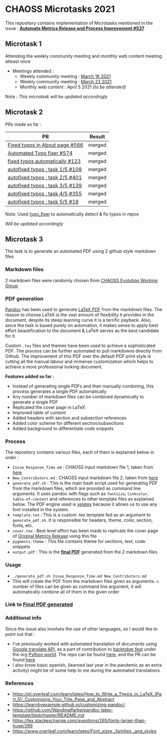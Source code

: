 # CHAOSS Microtasks 2021

This repository contains implementation of Microtasks mentioned in the issue : **[Automate Metrics Release and Process Improvement #537](https://github.com/chaoss/website/issues/537)**

## Microtask 1

Attending the weekly community meeting and monthly web content meeting atleast once

* Meetings attended :
    * Weekly community meeting : [March 16 2021](https://docs.google.com/document/d/1PMDWc6xMe0fNE7shxTK5_HE_ykRBG5w55_Zx5hvzsEY/edit)
    * Weekly community meeting : [March 23 2021](https://docs.google.com/document/d/1PMDWc6xMe0fNE7shxTK5_HE_ykRBG5w55_Zx5hvzsEY/edit)
    * Monthly web content : April 5 2021 *(to be attended)*

Note : *This microtask will be updated accordingly*

## Microtask 2

PRs made so far :

|   PR  |   Result  |
|-------|-----------|
| [Fixed typos in About page #566](https://github.com/chaoss/website/pull/566) | merged |
| [Automated Typo fixer #574](https://github.com/chaoss/website/pull/574) | merged |
| [fixed typos automatically #123](https://github.com/chaoss/wg-risk/pull/123) | merged |
| [autofixed typos : task 1/5 #108](https://github.com/chaoss/wg-common/pull/108) | merged |
| [autofixed typos : task 2/5 #401](https://github.com/chaoss/wg-evolution/pull/401) | merged |
| [autofixed typos : task 3/5 #139](https://github.com/chaoss/wg-value/pull/139) | merged |
| [autofixed typos : task 4/5 #355](https://github.com/chaoss/wg-diversity-inclusion/pull/355) | merged |
| [autofixed typos : task 5/5 #16](https://github.com/chaoss/community-handbook/pull/16) | merged |

Note: Used [typo_fixer](https://github.com/ritik-malik/typo_fixer) to automatically detect & fix typos in repos

*Will be updated accordingly*

## Microtask 3

The task is to generate an automated PDF using 2 github style markdown files

### Markdown files

2 markdown files were randomly chosen from [CHAOSS Evolution Working Group](https://github.com/chaoss/wg-evolution/tree/master/metrics)

### PDF generation

[Pandoc](https://pandoc.org/) has been used to generate [LaTeX PDF](https://www.latex-project.org/) from the markdown files. The reason to choose LaTeX is the vast amount of
flexibility it provides in the document, despite its steep learning curve it is a terrific payback. Also, since the task
is based purely on automation, it makes sense to apply best effort beautification to the document & LaTeX serves as the best
candidate for it.

Custom `.tex` files and themes have been used to achieve a sophisticated PDF. The process can be further automated to pull markdowns
directly from Github. The improvement of this PDF over the default PDF print style is cutting all the manual labour and immense customization which helps to achieve a
more professional looking document.

**Features added so far :**
* Instead of generating single PDFs and then manually combining, this process generates a single PDF automatically
* Any number of markdown files can be combined dynamically to generate a single PDF
* Replicated the cover page in LaTeX
* Improved table of content
* Added headers with section and subsection references
* Added color scheme for different section/subsections
* Added background to differentiate code snippets

### Process

The repository contains various files, each of them is explained below in order :

* `Issue_Response_Time.md` : CHAOSS input markdown file 1, taken from [here](https://github.com/chaoss/wg-evolution/tree/master/metrics)
* `New_Contributors.md` :  CHAOSS input markdown file 2, taken from [here](https://github.com/chaoss/wg-evolution/tree/master/metrics)
* `generate_pdf.sh` : This is the main bash script used for generating PDF from the markdown files, which are provided as command line arguments.
It uses pandoc with flags such as `fontsize`, `linkcolor`, `table-of-content` and references to other template files as explained below. The PDF engine used is [xelatex](https://www.overleaf.com/learn/latex/XeLaTeX)
because it allows us to use any font installed in the system.
* `template.tex` : This is a custom .tex template fed as an argument to `generate_pdf.sh`. It is responsible for headers, theme, color,
section, fonts, etc.
* `cover.tex` : Best level effort has been made to replicate the cover page of [Original Metrics Release](https://chaoss.github.io/website/release/release-pdfs/CHAOSS-Metrics-Release-2021-03.pdf) using this file
* `pygments.theme` : This file contains theme for sections, text, code snippets
* `output.pdf` : This is the **[final PDF](output.pdf)** generated from the 2 markdown files

### Usage

* `./generate_pdf.sh Issue_Response_Time.md New_Contributors.md` 
* This will create the PDF from the markdown files given as arguments. `n` number of files can be given as command line argument,
it will automatically combine all of them in the given order

### Link to [Final PDF generated](output.pdf)

### Additional info

Since the issue also involves the use of other languages, so I would like to point out that :
* I've previously worked with automated translation of documents using [Google translate API](https://pypi.org/project/googletrans/),
as a part of contribution to [hacktober fest](https://hacktoberfest.digitalocean.com/) under the org [Python world](https://github.com/Python-World).
The repo can be found [here](https://github.com/Python-World/Python_and_the_Web/tree/master/Scripts/API/Google-Py%20Translator), and the PR can be found [here](https://github.com/Python-World/Python_and_the_Web/pull/542)
* I also know basic spanish, (learned last year in the pandemic as an extra activity) might be of some help to me during the automated translations

### References

* https://pt.overleaf.com/learn/latex/How_to_Write_a_Thesis_in_LaTeX_(Part_5):_Customising_Your_Title_Page_and_Abstract
* https://learnbyexample.github.io/customizing-pandoc/
* https://github.com/Wandmalfarbe/pandoc-latex-template/blob/master/README.md
* https://tex.stackexchange.com/questions/265/fonts-larger-than-huge/269
* https://www.overleaf.com/learn/latex/Font_sizes,_families,_and_styles
